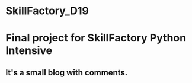 # SkillFactory_D19

<h1> Final project for SkillFactory Python Intensive </h1>


<h2> It's a small blog with comments. </h2>
